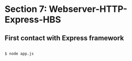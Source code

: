 # Section 7: Webserver-HTTP-Express-HBS
## First contact with Express framework

```console

$ node app.js
```
